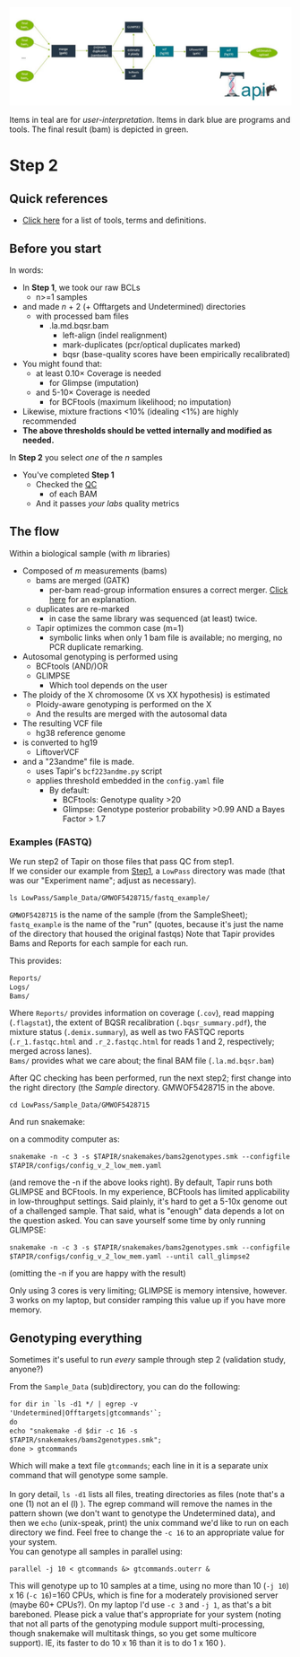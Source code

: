![Step2](../images/Stage2.jpg)

Items in teal are for *user-interpretation*. Items in dark blue are programs and tools. The final result (bam) is depicted in green.

# Step 2
## Quick references
-  [Click here](Glossary.md) for a list of tools, terms and definitions.

## Before you start
In words:
- In **Step 1**, we took our raw BCLs 
   -  n>=1 samples
- and made *n* + 2 (+ Offtargets and Undetermined) directories
   -  with processed bam files
      -  .la.md.bqsr.bam
	     - left-align (indel realignment)
		 - mark-duplicates (pcr/optical duplicates marked)
		 - bqsr (base-quality scores have been empirically recalibrated)
-  You might found that:
   -  at least 0.10× Coverage is needed
      - for Glimpse (imputation)
   -  and 5-10× Coverage is needed
      -  for BCFtools (maximum likelihood; no imputation)
-   Likewise, mixture fractions <10% (idealing <1%) are highly recommended
-   **The above thresholds should be vetted internally and modified as needed.**

In **Step 2** you select *one* of the *n* samples		 
-  You've completed **Step 1**
   - Checked the [QC](QC.md)
     - of each BAM
   -  And it passes *your labs* quality metrics

## The flow
Within a biological sample (with *m* libraries)
-  Composed of *m* measurements (bams)
   -  bams are merged (GATK)
      -  per-bam read-group information ensures a correct merger. [Click here](PowerUsers.md) for an explanation.
   -  duplicates are re-marked
      -  in case the same library was sequenced (at least) twice.
   -  Tapir optimizes the common case (m=1)
      - symbolic links when only 1 bam file is available; no merging, no PCR duplicate remarking.
-  Autosomal genotyping is performed using
   -  BCFtools (AND/)OR
   -  GLIMPSE
      -  Which tool depends on the user
-  The ploidy of the X chromosome (X vs XX hypothesis) is estimated
   -  Ploidy-aware genotyping is performed on the X
   -  And the results are merged with the autosomal data
-  The resulting VCF file 
   - hg38 reference genome
-  is converted to hg19 
   - LiftoverVCF
-  and a "23andme" file is made.
   -  uses Tapir's `bcf223andme.py` script
   -  applies threshold embedded in the `config.yaml` file
      - By default: 
	     - BCFtools: Genotype quality >20
		 - Glimpse: Genotype posterior probability >0.99 AND a Bayes Factor > 1.7
		 
		 
### Examples (FASTQ)

We run step2 of Tapir on those files that pass QC from step1. <br>
If we consider our example from [Step1]("./Step1.md"), a `LowPass` directory was made (that was our "Experiment name"; adjust as necessary).
```
ls LowPass/Sample_Data/GMWOF5428715/fastq_example/
```
`GMWOF5428715` is the name of the sample (from the SampleSheet); `fastq_example` is the name of the "run" (quotes, because it's just the name of the directory that housed the original fastqs)
Note that Tapir provides Bams and Reports for each sample for each run.

This provides:
```
Reports/
Logs/
Bams/
```
Where `Reports/` provides information on coverage (`.cov`), read mapping (`.flagstat`), the extent of BQSR recalibration (`.bqsr_summary.pdf`), the mixture status (`.demix.summary`), as well as two FASTQC reports (`.r_1.fastqc.html` and `.r_2.fastqc.html` for reads 1 and 2, respectively; merged across lanes).
<br>
`Bams/` provides what we care about; the final BAM file (`.la.md.bqsr.bam`)


After QC checking has been performed, run the next step2; first change into the right directory (the *Sample* directory. GMWOF5428715 in the above.


```
cd LowPass/Sample_Data/GMWOF5428715
```
And run snakemake:

on a commodity computer as:

```
snakemake -n -c 3 -s $TAPIR/snakemakes/bams2genotypes.smk --configfile $TAPIR/configs/config_v_2_low_mem.yaml 
```
(and remove the -n if the above looks right).
By default, Tapir runs both GLIMPSE and BCFtools. In my experience, BCFtools has limited applicability in low-throughput settings. Said plainly, it's hard to get a 5-10x genome out of a challenged sample. That said, what is "enough" data depends a lot on the question asked. You can save yourself some time by only running GLIMPSE:


```
snakemake -n -c 3 -s $TAPIR/snakemakes/bams2genotypes.smk --configfile $TAPIR/configs/config_v_2_low_mem.yaml --until call_glimpse2
```

(omitting the -n if you are happy with the result)

Only using 3 cores is very limiting; GLIMPSE is memory intensive, however. 3 works on my laptop, but consider ramping this value up if you have more memory.
## Genotyping everything

Sometimes it's useful to run *every* sample through step 2 (validation study, anyone?) <br>

From the `Sample_Data` (sub)directory, you can do the following:

```
for dir in `ls -d1 */ | egrep -v 'Undetermined|Offtargets|gtcommands'`;
do
echo "snakemake -d $dir -c 16 -s $TAPIR/snakemakes/bams2genotypes.smk";
done > gtcommands
```

Which will make a text file `gtcommands`; each line in it is a separate unix command that will genotype some sample. <br><br>
In gory detail, `ls -d1` lists all files, treating directories as files (note that's a one (1) not an el (l) ). The egrep command will remove the names in the pattern shown (we don't want to genotype the Undetermined data), and then we `echo` (unix-speak, print) the unix command we'd like to run on each directory we find. Feel free to change the `-c 16` to an appropriate value for your system. <br>
You can genotype all samples in parallel using:

```
parallel -j 10 < gtcommands &> gtcommands.outerr &
```

This will genotype up to 10 samples at a time, using no more than 10 (`-j 10`) x 16 (`-c 16`)=160 CPUs, which is fine for a moderately provisioned server (maybe 60+ CPUs?). On my laptop I'd use `-c 3` and `-j 1`, as that's a bit bareboned. Please pick a value that's appropriate for your system (noting that not all parts of the genotyping module support multi-processing, though snakemake will multitask things, so you get some multicore support). IE, its faster to do 10 x 16 than it is to do 1 x 160 ).
